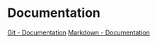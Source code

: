 # Documentation 
[Git - Documentation](https://git-scm.com/doc)
[Markdown - Documentation](https://guides.guithub.com/features/mastering-markdown)
